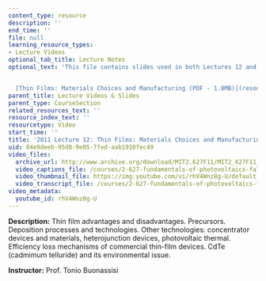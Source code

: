 ```yaml
---
content_type: resource
description: ''
end_time: ''
file: null
learning_resource_types:
- Lecture Videos
optional_tab_title: Lecture Notes
optional_text: 'This file contains slides used in both Lectures 12 and 13.


  [Thin Films: Materials Choices and Manufacturing (PDF - 1.8MB)](resources/mit2_627f13_lec12-13)'
parent_title: Lecture Videos & Slides
parent_type: CourseSection
related_resources_text: ''
resource_index_text: ''
resourcetype: Video
start_time: ''
title: '2011 Lecture 12: Thin Films: Materials Choices and Manufacturing, Part I '
uid: 84e9deeb-95d8-9e05-7fed-aab1910fec49
video_files:
  archive_url: http://www.archive.org/download/MIT2.627F11/MIT2_627F11_lec12_300k.mp4
  video_captions_file: /courses/2-627-fundamentals-of-photovoltaics-fall-2013/f2ad133b7a7452e39784f313b46d4a2c_rhV4Wnz8g-U.vtt
  video_thumbnail_file: https://img.youtube.com/vi/rhV4Wnz8g-U/default.jpg
  video_transcript_file: /courses/2-627-fundamentals-of-photovoltaics-fall-2013/5aebff23cb8b0d2eb206665c33e49f34_rhV4Wnz8g-U.pdf
video_metadata:
  youtube_id: rhV4Wnz8g-U
---
```


**Description:** Thin film advantages and disadvantages. Precursors. Deposition processes and technologies. Other technologies: concentrator devices and materials, heterojunction devices, photovoltaic thermal. Efficiency loss mechanisms of commercial thin-film devices. CdTe (cadmimum telluride) and its environmental issue.

**Instructor:** Prof. Tonio Buonassisi